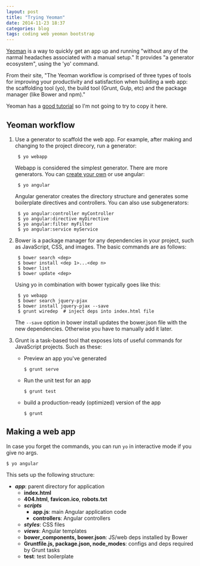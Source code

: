 ```yaml
---
layout: post
title: "Trying Yeoman"
date: 2014-11-23 18:37
categories: blog
tags: coding web yeoman bootstrap
---
```

[Yeoman](http://yeoman.io) is a way to quickly get an app up and running "without any of the narmal headaches associated with a manual setup." It provides "a generator ecosystem", using the 'yo' command. 

From their site, "The Yeoman workflow is comprised of three types of tools for improving your productivity and satisfaction when building a web app: the scaffolding tool (yo), the build tool (Grunt, Gulp, etc) and the package manager (like Bower and npm)."

Yeoman has a [good tutorial](http://yeoman.io/learning) so I'm not going to try to copy it here.

## Yeoman workflow
1. Use a generator to scaffold the web app. For example, after making and changing to the project direcory, run a generator:

        $ yo webapp

    Webapp is considered the simplest generator. There are more generators. You can [create your own](http://yeoman.io/authoring/) or use angular:

        $ yo angular

    Angular generator creates the directory structure and generates some boilerplate directives and controllers. You can also use subgenerators:

        $ yo angular:controller myController
        $ yo angular:directive myDirective
        $ yo angular:filter myFilter
        $ yo angular:service myService

2. Bower is a package manager for any dependencies in your project, such as JavaScript, CSS, and images. The basic commands are as follows:

        $ bower search <dep>
        $ bower install <dep 1>...<dep n>
        $ bower list
        $ bower update <dep>

    Using yo in combination with bower typically goes like this:

        $ yo webapp
        $ bower search jquery-pjax
        $ bower install jquery-pjax --save
        $ grunt wiredep  # inject deps into index.html file

    The <code>--save</code> option in bower install updates the bower.json file with the new dependencies. Otherwise you have to manually add it later.

3. Grunt is a task-based tool that exposes lots of useful commands for JavaScript projects. Such as these:
    * Preview an app you've generated

          $ grunt serve

    * Run the unit test for an app

          $ grunt test

    * build a production-ready (optimized) version of the app

          $ grunt


## Making a web app
In case you forget the commands, you can run <code>yo</code> in interactive mode if you give no args.

    $ yo angular

This sets up the following structure:

* ***app***: parent directory for application
    * **index.html**
    * **404.html**, **favicon.ico**, **robots.txt**
    * ***scripts***
        * **app.js**: main Angular application code
        * **controllers**: Angular controllers
    * ***styles***: CSS files
    * ***views***: Angular templates
    * **bower_components, bower.json**: JS/web deps installed by Bower
    * **Gruntfile.js, package.json, node_modes**: configs and deps required by Grunt tasks
    * **test**: test boilerplate



